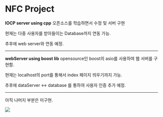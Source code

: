 # NFC Project
__IOCP server using cpp__
오픈소스를 학습하면서 수정 및 서버 구현

현재는 다중 사용자를 받아들이는 Database까지 연동 가능.

추후에 web server와 연동 예정.

------------------------------------

__webServer using boost lib__
opensource인 boost의 asio를 사용하여 웹 서버를 구현함.

현재는 localhost의 port를 통해서 index 페이지 띄우기까지 가능.

추후에 dataServer <-> database 를 통하여 사용자 인증 추가 예정.

------------------------------------

아직 나머지 부분은 미구현.

<div>
<img src="https://user-images.githubusercontent.com/37291245/61940052-a1411980-afcf-11e9-9828-fdb00f019dc5.PNG">
</div>
